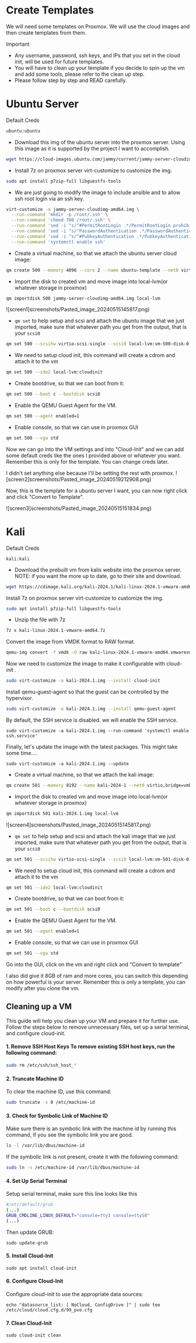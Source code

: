 # Create Templates

We will need some templates on Proxmox. We will use the cloud images and then create templates from them.

> [!IMPORTANT]
> - Any username, password, ssh keys, and IPs that you set in the cloud init, will be used for future templates.
> - You will have to clean up your template if you decide to spin up the vm and add some tools, please refer to the clean up step.
> - Please follow step by step and READ carefully.

# Ubuntu Server

Default Creds
```sh
ubuntu:ubuntu
```

- Download this img of the ubuntu server into the proxmox server. Using this image as it is supported by the project I want to accomplish. 
```sh
wget https://cloud-images.ubuntu.com/jammy/current/jammy-server-cloudimg-amd64.img
```

- Install 7z on proxmox server  virt-customize to customize the img.  

```sh
sudo apt install p7zip-full libguestfs-tools
```

- We are just going to modify the image to include ansible and to allow ssh root login via an ssh key.

```bash
virt-customize -a jammy-server-cloudimg-amd64.img \
  --run-command 'mkdir -p /root/.ssh' \
  --run-command 'chmod 700 /root/.ssh' \
  --run-command 'sed -i "s/^#PermitRootLogin .*/PermitRootLogin prohibit-password/" /etc/ssh/sshd_config' \
  --run-command 'sed -i "s/^PasswordAuthentication .*/PasswordAuthentication no/" /etc/ssh/sshd_config' \
  --run-command 'sed -i "s/^#PubkeyAuthentication .*/PubkeyAuthentication yes/" /etc/ssh/sshd_config' \
  --run-command 'systemctl enable ssh'
```

- Create a virtual machine, so that we attach the ubuntu server cloud image: 
```sh
qm create 500 --memory 4096 --core 2 --name ubuntu-template --net0 virtio,bridge=vmbr0
```

- Import the disk to created vm and move image into local-lvm(or whatever storage in proxmox)
```sh
qm importdisk 500 jammy-server-cloudimg-amd64.img local-lvm
```

![screen1]screenshots/Pasted_image_20240515145817.png)

- `qm set` to help setup and scsi and attach the ubuntu image that we just imported, make sure that whatever path you get from the output, that is your `scsi0`
```sh
qm set 500 --scsihw virtio-scsi-single --scsi0 local-lvm:vm-500-disk-0
```

- We need to setup cloud init, this command will create a cdrom and attach it to the vm
```sh
qm set 500 --ide2 local-lvm:cloudinit
```

- Create bootdrive, so that we can boot from it:
```sh
qm set 500 --boot c --bootdisk scsi0
```

- Enable the QEMU Guest Agent for the VM.
```sh
qm set 500 --agent enabled=1
```

- Enable console, so that we can use in proxmox GUI
```sh
qm set 500 --vga std
```

Now we can go into the VM settings and into "Cloud-Init" and we can add some default creds like the ones I provided above or whatever you want. Remember this is only for the template. You can change creds later.

I didn't set anything else because I'll be setting the rest with proxmox.
![screen2]screenshots/Pasted_image_20240519212908.png)


Now, this is the template for a ubuntu server I want, you can now right click and click "Convert to Template".

![screen3]screenshots/Pasted_image_20240515151834.png)

# Kali

Default Creds
```
kali:kali
```

- Download the prebuilt vm from kalis website into the proxmox server. NOTE: if you want the more up to date, go to their site and download.
```sh
wget https://cdimage.kali.org/kali-2024.1/kali-linux-2024.1-vmware-amd64.7z
```

Install 7z on proxmox server  virt-customize to customize the img.  
```sh
sudo apt install p7zip-full libguestfs-tools
```

- Unzip the file with 7z
```sh
7z x kali-linux-2024.1-vmware-amd64.7z
```

Convert the image from VMDK format to RAW format.
```sh
qemu-img convert -f vmdk -O raw kali-linux-2024.1-vmware-amd64.vmwarevm/kali-linux-2024.1-vmware-amd64.vmdk kali-2024.1.img
```

Now we need to customize the image to make it configurable with cloud-init .

```sh
sudo virt-customize -a kali-2024.1.img --install cloud-init
```

Install qemu-guest-agent so that the guest can be controlled by the hypervisor.

```sh
sudo virt-customize -a kali-2024.1.img --install qemu-guest-agent
```

By default, the SSH service is disabled.  we will enable the SSH service.

```text
sudo virt-customize -a kali-2024.1.img --run-command 'systemctl enable ssh.service'
```

Finally, let's update the image with the latest packages. This might take some time....

```text
sudo virt-customize -a kali-2024.1.img --update
```

- Create a virtual machine, so that we attach the kali image: 
```sh
qm create 501 --memory 8192 --name kali-2024-1 --net0 virtio,bridge=vmbr0 
```

- Import the disk to created vm and move image into local-lvm(or whatever storage in proxmox)
```sh
qm importdisk 501 kali-2024.1.img local-lvm
```

![screen4]screenshots/Pasted_image_20240515145817.png)

- `qm set` to help setup and scsi and attach the kali image that we just imported, make sure that whatever path you get from the output, that is your `scsi0`
```sh
qm set 501 --scsihw virtio-scsi-single --scsi0 local-lvm:vm-501-disk-0 --sockets 2 --cores 4 --cpu x86-64-v2-AES
```

- We need to setup cloud init, this command will create a cdrom and attach it to the vm
```sh
qm set 501 --ide2 local-lvm:cloudinit
```

- Create bootdrive, so that we can boot from it:
```sh
qm set 501 --boot c --bootdisk scsi0
```

- Enable the QEMU Guest Agent for the VM.
```sh
qm set 501 --agent enabled=1
```

- Enable console, so that we can use in proxmox GUI
```sh
qm set 501 --vga std
```

Go into the GUI, click on the vm and right click and "Convert to template"

I also did give it 8GB of ram and more cores, you can switch this depending on how powerful is your server. Remember this is only a template, you can modify after you clone the vm.

## Cleaning up a VM 

This guide will help you clean up your VM and prepare it for further use. Follow the steps below to remove unnecessary files, set up a serial terminal, and configure cloud-init.

#### 1. Remove SSH Host Keys To remove existing SSH host keys, run the following command:
```sh
sudo rm /etc/ssh/ssh_host_*
```
#### 2. Truncate Machine ID

To clear the machine ID, use this command:
```sh
sudo truncate -s 0 /etc/machine-id
```
#### 3. Check for Symbolic Link of Machine ID

Make sure there is an symbolic link with the machine id by running this command, if you see the symbolic link you are good.
```sh
ls -l /var/lib/dbus/machine-id
```

If the symbolic link is not present, create it with the following command:

```sh
sudo ln -s /etc/machine-id /var/lib/dbus/machine-id
```
#### 4. Set Up Serial Terminal
Setup serial terminal, make sure this line looks like this

```sh
#/etc/default/grub
(...)
GRUB_CMDLINE_LINUX_DEFAULT="console=tty1 console=ttyS0"
(...)
```

Then update GRUB: 

```
sudo update-grub
```
#### 5. Install Cloud-Init
```
sudo apt install cloud-init
```
#### 6. Configure Cloud-Init
Configure cloud-init to use the appropriate data sources:
```
echo "datasource_list: [ NoCloud, ConfigDrive ]" | sudo tee /etc/cloud/cloud.cfg.d/99_pve.cfg
```
#### 7. Clean Cloud-Init

```
sudo cloud-init clean
```



